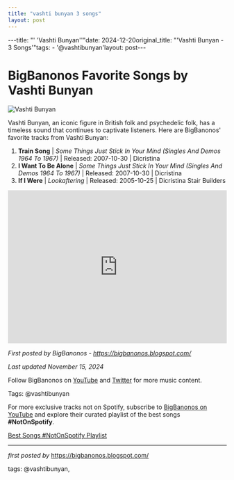 ```yaml
---
title: "vashti bunyan 3 songs"
layout: post
---
```

---title: "' 'Vashti Bunyan''"date: 2024-12-20original_title: "'Vashti Bunyan - 3 Songs'"tags:  - '@vashtibunyan'layout: post---<h1>BigBanonos Favorite Songs by Vashti Bunyan</h1><img src="https://i.ytimg.com/vi/2-erNldHdV8/hqdefault.jpg" alt="Vashti Bunyan"> <p>Vashti Bunyan, an iconic figure in British folk and psychedelic folk, has a timeless sound that continues to captivate listeners. Here are BigBanonos' favorite tracks from Vashti Bunyan:</p> <ol> <li><strong>Train Song</strong> | <em>Some Things Just Stick In Your Mind (Singles And Demos 1964 To 1967)</em> | Released: 2007-10-30 | Dicristina</li> <li><strong>I Want To Be Alone</strong> | <em>Some Things Just Stick In Your Mind (Singles And Demos 1964 To 1967)</em> | Released: 2007-10-30 | Dicristina</li> <li><strong>If I Were</strong> | <em>Lookaftering</em> | Released: 2005-10-25 | Dicristina Stair Builders</li></ol> <div> <iframe src="https://open.spotify.com/embed/playlist/7to99AylkaKqWtaoIdrIWL?utm_source=generator" width="100%" height="352" frameborder="0" allowfullscreen="" allow="autoplay; clipboard-write; encrypted-media; fullscreen; picture-in-picture" loading="lazy"></iframe></div> <p><em>First posted by BigBanonos - <a href="https://bigbanonos.blogspot.com/">https://bigbanonos.blogspot.com/</a></em></p><p><em>Last updated November 15, 2024</em></p><p>Follow BigBanonos on <a href="https://www.youtube.com/@BigBanonos">YouTube</a> and <a href="https://x.com/bigbanonos">Twitter</a> for more music content.</p><p>Tags: @vashtibunyan</p><!--Subscribe and Playlist Links--><div>    <p>For more exclusive tracks not on Spotify, subscribe to <a href="https://www.youtube.com/@BigBanonos" target="_blank">BigBanonos on YouTube</a> and explore their curated playlist of the best songs <strong>#NotOnSpotify</strong>.</p>    <p><a href="https://www.youtube.com/playlist?list=PLtuNtuTatqI0kFahUCbtbfenC_ET5O_tr" target="_blank">Best Songs #NotOnSpotify Playlist<br /></a></p></div><hr /><p><em>first posted by</em> <a href="https://bigbanonos.blogspot.com/" rel="noopener" target="_new">https://bigbanonos.blogspot.com/</a></p><p>tags: @vashtibunyan,</p>
